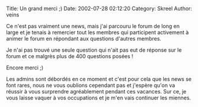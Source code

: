 Title: Un grand merci  ;)
Date: 2002-07-28 02:12:20
Category: Skreel
Author: veins

Ce n'est pas vraiment une news, mais j'ai parcouru le forum de long en large et je tenais à remercier tout les membres qui participent activement à animer le forum en répondant aux questions d'autres membres.

Je n'ai pas trouvé une seule question qui n'ait pas eut de réponse sur le forum et ce malgrès plus de 400 questions posées !

Encore merci ;)

Les admins sont débordés en ce moment et c'est pour cela que les news se font rares, nous ne vous oublions cependant pas et j'espère qu'on va réussir à vous surprendre agréablement pendant ces vacances.
Sur ce, je vous laisse vaquer à vos occupations et je m'en vais continuer les miennes.